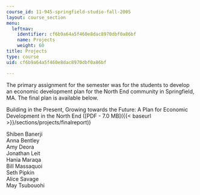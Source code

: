 ```yaml
---
course_id: 11-945-springfield-studio-fall-2005
layout: course_section
menu:
  leftnav:
    identifier: cf6b9a64a5f460e8dac8970dbf0a86bf
    name: Projects
    weight: 60
title: Projects
type: course
uid: cf6b9a64a5f460e8dac8970dbf0a86bf

---
```


The primary assignment for the semester was for the students to develop an economic development plan for the North End community in Springfield, MA. The final plan is available below.

Building in the Present, Growing towards the Future: A Plan for Economic Development in the North End ([PDF - 7.0 MB]({{< baseurl >}}/sections/projects/finalreport))

Shiben Banerji  
Anna Bentley  
Amy Deora  
Jonathan Leit  
Hania Maraqa  
Bill Massaquoi  
Seth Pipkin  
Alice Savage  
May Tsubouohi
